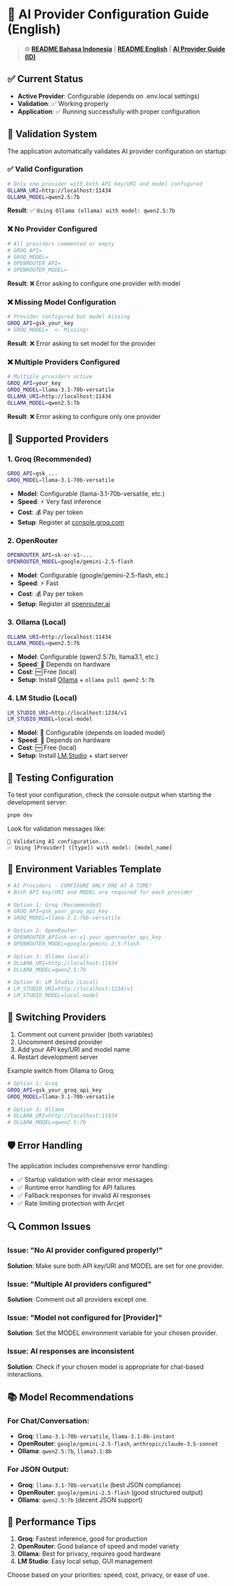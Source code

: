 # 🤖 AI Provider Configuration Guide (English)

> 🌐 **[README Bahasa Indonesia](README.md)** | **[README English](README_EN.md)** | **[AI Provider Guide (ID)](AI_PROVIDER_GUIDE.md)**

## ✅ Current Status
- **Active Provider**: Configurable (depends on .env.local settings)
- **Validation**: ✅ Working properly
- **Application**: ✅ Running successfully with proper configuration

## 🔧 Validation System

The application automatically validates AI provider configuration on startup:

### ✅ Valid Configuration
```bash
# Only one provider with both API key/URI and model configured
OLLAMA_URI=http://localhost:11434
OLLAMA_MODEL=qwen2.5:7b
```
**Result**: ✅ `Using Ollama (ollama) with model: qwen2.5:7b`

### ❌ No Provider Configured
```bash
# All providers commented or empty
# GROQ_API=
# GROQ_MODEL=
# OPENROUTER_API=
# OPENROUTER_MODEL=
```
**Result**: ❌ Error asking to configure one provider with model

### ❌ Missing Model Configuration
```bash
# Provider configured but model missing
GROQ_API=gsk_your_key
# GROQ_MODEL=  <- Missing!
```
**Result**: ❌ Error asking to set model for the provider

### ❌ Multiple Providers Configured
```bash
# Multiple providers active
GROQ_API=your_key
GROQ_MODEL=llama-3.1-70b-versatile
OLLAMA_URI=http://localhost:11434
OLLAMA_MODEL=qwen2.5:7b
```
**Result**: ❌ Error asking to configure only one provider

## 🚀 Supported Providers

### 1. Groq (Recommended)
```bash
GROQ_API=gsk_...
GROQ_MODEL=llama-3.1-70b-versatile
```
- **Model**: Configurable (llama-3.1-70b-versatile, etc.)
- **Speed**: ⚡ Very fast inference
- **Cost**: 💰 Pay per token
- **Setup**: Register at [console.groq.com](https://console.groq.com)

### 2. OpenRouter
```bash
OPENROUTER_API=sk-or-v1-...
OPENROUTER_MODEL=google/gemini-2.5-flash
```
- **Model**: Configurable (google/gemini-2.5-flash, etc.)
- **Speed**: ⚡ Fast
- **Cost**: 💰 Pay per token
- **Setup**: Register at [openrouter.ai](https://openrouter.ai)

### 3. Ollama (Local)
```bash
OLLAMA_URI=http://localhost:11434
OLLAMA_MODEL=qwen2.5:7b
```
- **Model**: Configurable (qwen2.5:7b, llama3.1, etc.)
- **Speed**: 🔄 Depends on hardware
- **Cost**: 🆓 Free (local)
- **Setup**: Install [Ollama](https://ollama.ai) + `ollama pull qwen2.5:7b`

### 4. LM Studio (Local)
```bash
LM_STUDIO_URI=http://localhost:1234/v1
LM_STUDIO_MODEL=local-model
```
- **Model**: 🔧 Configurable (depends on loaded model)
- **Speed**: 🔄 Depends on hardware
- **Cost**: 🆓 Free (local)
- **Setup**: Install [LM Studio](https://lmstudio.ai) + start server

## 🧪 Testing Configuration

To test your configuration, check the console output when starting the development server:
```bash
pnpm dev
```

Look for validation messages like:
```
🔧 Validating AI configuration...
✅ Using [Provider] ([type]) with model: [model_name]
```

## 📝 Environment Variables Template

```bash
# AI Providers - CONFIGURE ONLY ONE AT A TIME!
# Both API key/URI and MODEL are required for each provider

# Option 1: Groq (Recommended)
# GROQ_API=gsk_your_groq_api_key
# GROQ_MODEL=llama-3.1-70b-versatile

# Option 2: OpenRouter
# OPENROUTER_API=sk-or-v1-your_openrouter_api_key
# OPENROUTER_MODEL=google/gemini-2.5-flash

# Option 3: Ollama (Local)
# OLLAMA_URI=http://localhost:11434
# OLLAMA_MODEL=qwen2.5:7b

# Option 4: LM Studio (Local)
# LM_STUDIO_URI=http://localhost:1234/v1
# LM_STUDIO_MODEL=local-model
```

## 🔄 Switching Providers

1. Comment out current provider (both variables)
2. Uncomment desired provider
3. Add your API key/URI and model name
4. Restart development server

Example switch from Ollama to Groq:
```bash
# Option 1: Groq
GROQ_API=gsk_your_groq_api_key
GROQ_MODEL=llama-3.1-70b-versatile

# Option 3: Ollama 
# OLLAMA_URI=http://localhost:11434
# OLLAMA_MODEL=qwen2.5:7b
```

## 🛡️ Error Handling

The application includes comprehensive error handling:
- ✅ Startup validation with clear error messages
- ✅ Runtime error handling for API failures
- ✅ Fallback responses for invalid AI responses
- ✅ Rate limiting protection with Arcjet

## 🔍 Common Issues

### Issue: "No AI provider configured properly!"
**Solution**: Make sure both API key/URI and MODEL are set for one provider.

### Issue: "Multiple AI providers configured"
**Solution**: Comment out all providers except one.

### Issue: "Model not configured for [Provider]"
**Solution**: Set the MODEL environment variable for your chosen provider.

### Issue: AI responses are inconsistent
**Solution**: Check if your chosen model is appropriate for chat-based interactions.

## 📚 Model Recommendations

### For Chat/Conversation:
- **Groq**: `llama-3.1-70b-versatile`, `llama-3.1-8b-instant`
- **OpenRouter**: `google/gemini-2.5-flash`, `anthropic/claude-3.5-sonnet`
- **Ollama**: `qwen2.5:7b`, `llama3.1:8b`

### For JSON Output:
- **Groq**: `llama-3.1-70b-versatile` (best JSON compliance)
- **OpenRouter**: `google/gemini-2.5-flash` (good structured output)
- **Ollama**: `qwen2.5:7b` (decent JSON support)

## 🎯 Performance Tips

1. **Groq**: Fastest inference, good for production
2. **OpenRouter**: Good balance of speed and model variety
3. **Ollama**: Best for privacy, requires good hardware
4. **LM Studio**: Easy local setup, GUI management

Choose based on your priorities: speed, cost, privacy, or ease of use.
